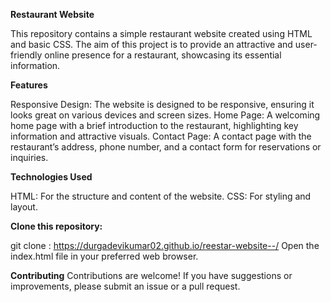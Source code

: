 **Restaurant Website**

This repository contains a simple restaurant website created using HTML and basic CSS. The aim of this project is to provide an attractive and user-friendly online presence for a restaurant, showcasing its essential information.

**Features**

Responsive Design: The website is designed to be responsive, ensuring it looks great on various devices and screen sizes.
Home Page: A welcoming home page with a brief introduction to the restaurant, highlighting key information and attractive visuals.
Contact Page: A contact page with the restaurant’s address, phone number, and a contact form for reservations or inquiries.

**Technologies Used**

HTML: For the structure and content of the website.
CSS: For styling and layout.

**Clone this repository:**

git clone : https://durgadevikumar02.github.io/reestar-website--/
Open the index.html file in your preferred web browser.

**Contributing**
Contributions are welcome! If you have suggestions or improvements, please submit an issue or a pull request.



